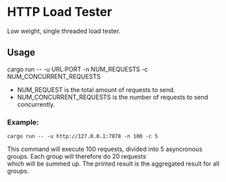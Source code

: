 # HTTP Load Tester
Low weight, single threaded load tester.

## Usage
cargo run -- -u URL:PORT -n NUM_REQUESTS -c NUM_CONCURRENT_REQUESTS<br>

* NUM_REQUEST is the total amount of requests to send.
* NUM_CONCURRENT_REQUESTS is the number of requests to send concurrently.

### Example:
```
cargo run -- -u http://127.0.0.1:7878 -n 100 -c 5
```
This command will execute 100 requests, divided into 5 asyncronous groups. Each group will therefore do 20 requests<br>
which will be summed up. The printed result is the aggregated result for all groups.